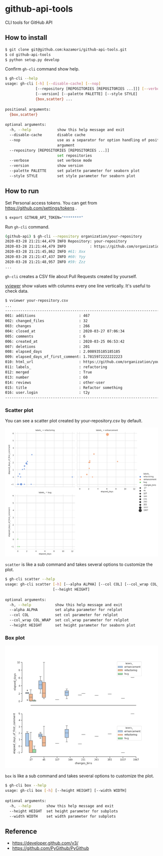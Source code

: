 # github-api-tools

CLI tools for GitHub API

## How to install

```bash
$ git clone git@github.com:kazamori/github-api-tools.git
$ cd github-api-tools
$ python setup.py develop
```

Confirm `gh-cli` command show help.

```bash
$ gh-cli --help
usage: gh-cli [-h] [--disable-cache] [--nop]
              [--repository [REPOSITORIES [REPOSITORIES ...]]] [--verbose]
              [--version] [--palette PALETTE] [--style STYLE]
              {box,scatter} ...

positional arguments:
  {box,scatter}

optional arguments:
  -h, --help            show this help message and exit
  --disable-cache       disable cache
  --nop                 use as a separator for option handling of positional
                        argument
  --repository [REPOSITORIES [REPOSITORIES ...]]
                        set repositories
  --verbose             set verbose mode
  --version             show version
  --palette PALETTE     set palette parameter for seaborn plot
  --style STYLE         set style parameter for seaborn plot
```

## How to run

Set Personal access tokens. You can get from https://github.com/settings/tokens .

```bash
$ export GITHUB_API_TOKEN="********"
```

Run `gh-cli` command.

```bash
(github-api) $ gh-cli --repository organization/your-repository
2020-03-28 21:21:44,479 INFO Repository: your-repository
2020-03-28 21:21:44,479 INFO           : https://github.com/organization/repo.git
2020-03-28 21:21:45,862 INFO #61: Xxx
2020-03-28 21:21:47,437 INFO #60: Yyy
2020-03-28 21:21:48,957 INFO #59: Zzz
...
```

`gh-cli` creates a CSV file about Pull Requests created by yourself.

[vviewer](https://github.com/t2y/vviewer) show values with columns every one line vertically. It's useful to check data.

```bash
$ vviewer your-repository.csv
...
------------------------------------------------------------------------
001: additions                    : 467
002: changed_files                : 32
003: changes                      : 266
004: closed_at                    : 2020-03-27 07:06:34
005: comments                     : 6
006: created_at                   : 2020-03-25 06:53:42
007: deletions                    : 201
008: elapsed_days                 : 2.008935185185185
009: elapsed_days_of_first_comment: 1.7815972222222223
010: html_url                     : https://github.com/organization/your-repository/pull/60
011: labels_                      : refactoring
012: merged                       : True
013: number                       : 60
014: reviews                      : other-user
015: title                        : Refactor something
016: user.login                   : t2y
------------------------------------------------------------------------
```

### Scatter plot

You can see a scatter plot created by your-repository.csv by default.

![](https://github.com/kazamori/github-api-tools/raw/master/example/figures/sample-scatter-pr-stats1.png)

`scatter` is like a sub command and takes several options to customize the plot.

```bash
$ gh-cli scatter --help
usage: gh-cli scatter [-h] [--alpha ALPHA] [--col COL] [--col_wrap COL_WRAP]
                      [--height HEIGHT]

optional arguments:
  -h, --help           show this help message and exit
  --alpha ALPHA        set alpha parameter for relplot
  --col COL            set col parameter for relplot
  --col_wrap COL_WRAP  set col_wrap parameter for relplot
  --height HEIGHT      set height parameter for seaborn plot
```

### Box plot

![](https://github.com/kazamori/github-api-tools/raw/master/example/figures/sample-box-pr-stats1.png)

`box` is like a sub command and takes several options to customize the plot.

```bash
$ gh-cli box --help
usage: gh-cli box [-h] [--height HEIGHT] [--width WIDTH]

optional arguments:
  -h, --help       show this help message and exit
  --height HEIGHT  set height parameter for subplots
  --width WIDTH    set width parameter for subplots
```

## Reference

* https://developer.github.com/v3/
* https://github.com/PyGithub/PyGithub
